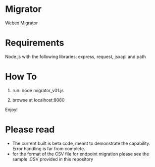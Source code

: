 # Migrator
Webex Migrator

# Requirements
Node.js with the following libraries: express, request, jsxapi and path

# How To

1) run: node migrator_v01.js

2) browse at localhost:8080

Enjoy!

# Please read

- The current built is beta code, meant to demonstrate the capability. Error handling is far from complete.
- for the format of the CSV file for endpoint migration please see the sample .CSV provided in this repository



